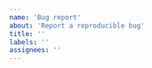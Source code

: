```yaml
---
name: 'Bug report'
about: 'Report a reproducible bug'
title: ''
labels: ''
assignees: ''
---
```


<!--

  Thanks for taking the time to post a bug or issue!

  Please include some information like:

  1. The buggy behavior you’re experiencing
  2. What should be happening instead
  3. If you're using styled-components, emotion, or something else
  4. A link to a minimal demo showing the bug in action

    Try forking one of these CodeSandboxes to get started:
    https://codesandbox.io/u/ben-rogerson/sandboxes

-->
